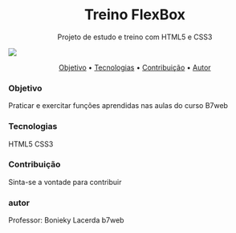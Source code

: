 <h1 align="center">Treino FlexBox</h1>
<p align="center">Projeto de estudo e treino com HTML5 e CSS3</p> 
<img src="https://img.shields.io/static/v1?label=Treino&message=EriksonLucas&color=7159c1&style=for-the-badge&logo=>HTML5"/>

<p align="center">
 <a href="#objetivo">Objetivo</a> • 
 <a href="#tecnologias">Tecnologias</a> • 
 <a href="#contribuicao">Contribuição</a> • 
 <a href="#autor">Autor</a>
</p>

<h3 id=objetivo>Objetivo</h3>
<p>Praticar e exercitar funções aprendidas nas aulas do curso B7web</p>

<h3 id=tecnologias>Tecnologias</h3>
<p>HTML5 CSS3</p>

<h3 id=contribuicao>Contribuição</h3>
<p>Sinta-se a vontade para contribuir</p>

<h3 id=autor>autor</h3>
<p>Professor: Bonieky Lacerda b7web</p>
